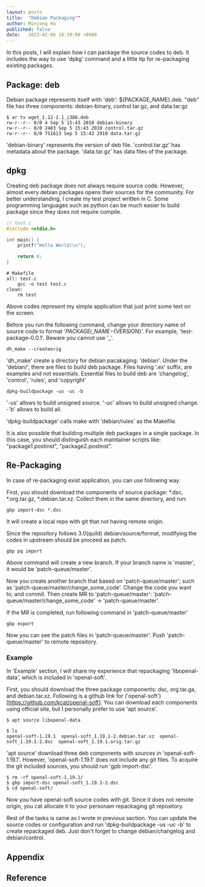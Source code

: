 ```yaml
---
layout: posts
title:  "Debian Packaging""
author: Minjong Ha
published: false
date:   2023-02-06 19:39:00 +0900
---
```


In this posts, I will explain how I can package the source codes to deb.
It includes the way to use 'dpkg' command and a little tip for re-packaging existing packages.

## Package: deb

Debian package represents itself with 'deb': ${PACKAGE\_NAME}.deb.
"deb" file has three components: debian-binary, control.tar.gz, and data.tar.gz

```shell
$ ar tv wget_1.12-2.1_i386.deb
rw-r--r-- 0/0 4 Sep 5 15:43 2010 debian-binary 
rw-r--r-- 0/0 2403 Sep 5 15:43 2010 control.tar.gz 
rw-r--r-- 0/0 751613 Sep 5 15:43 2010 data.tar.gz
```

'debian-binary' represents the version of deb file.
'control.tar.gz' has metadata about the package.
'data.tar.gz' has data files of the package.


## dpkg
<!-- Explain how I can use dpkg -->

Creating deb package does not always require source code.
However, almost every debian packages opens their sources for the community.
For better understanding, I create my test project written in C.
Some programming languages such as python can be much easier to build package since they does not require compile.

```c
// test.c
#include <stdio.h>

int main() {
    printf("Hello World!\n");

    return 0;
}
```

```shell
# Makefile
all: test.c
    gcc -o test test.c
clean: 
    rm test
```

Above codes represent my simple application that just print some text on the screen.


Before you run the following command, change your directory name of source code to format '${PACKAGEi\_NAME}-${VERSION}'.
For example, 'test-package-0.0.1'.
Beware you cannot use '\_'.

```shell
dh_make --createorig
```
'dh\_make' create a directory for debian pacakaging: 'debian'.
Under the 'debian/', there are files to build deb package.
Files having '.ex' suffix, are examples and not essentials.
Essential files to build deb are 'changelog', 'control', 'rules', and 'copyright'


```shell
dpkg-buildpackage -us -uc -b
```
'-us' allows to build unsigned source.
'-uc' allows to build unsigned change.
-'b' allows to build all.

'dpkg-buildpackage' calls make with 'debian/rules' as the Makefile.


It is also possible that building multiple deb packages in a single package.
In this case, you should distinguish each maintainer scripts like: "package1.postinst", "package2.postinst".


## Re-Packaging
<!-- Explain repackaging with apt source -->

In case of re-packaging exist application, you can use following way.

First, you should download the components of source package: \*.dsc, \*.org.tar.gz, \*.debian.tar.xz.
Collect them in the same directory, and run:
```shell
gbp import-dsc *.dsc
```

It will create a local repo with git that not having remote origin.

Since the repository follows 3.0(quild) debian/source/format, modifying the codes in upstream should be proceed as patch.
```shell
gbp pq import
```

Above command will create a new branch.
If your branch name is 'master', it would be 'patch-queue/master'.

Now you create another branch that based on 'patch-queue/master'; such as 'patch-queue/master/change\_some\_code'.
Change the code you want to, and commit.
Then create MR to 'patch-queue/master': 'patch-queue/master/change\_some\_code' -> 'patch-queue/master'.

If the MR is completed, run following command in 'patch-queue/master'
```shell
gbp export
```

Now you can see the patch files in 'patch-queue/master'.
Push 'patch-queue/master' to remote repository.


### Example

In 'Example' section, I will share my experience that repackaging 'libopenal-data', which is included in 'openal-soft'.

First, you should download the three package components: dsc, org.tar.ga, and debian.tar.xz.
Following is a github link for ('openal-soft')[https://github.com/kcat/openal-soft].
You can download each components using official site, but I personally prefer to use 'apt source'.

```shell
$ apt source libopenal-data

$ ls
openal-soft-1.19.1  openal-soft_1.19.1-2.debian.tar.xz  openal-soft_1.19.1-2.dsc  openal-soft_1.19.1.orig.tar.gz
```

'apt source' download three deb components with sources in 'openal-soft-1.19.1'.
However, 'openal-soft-1.19.1' does not include any git files.
To acquire the git included sources, you should run 'gpb import-dsc'.

```shell
$ rm -rf openal-soft-1.19.1/
$ gbp import-dsc openal-soft_1.19.1-2.dsc
$ cd openal-soft/
```

Now you have openal-soft source codes with git.
Since it does not remote origin, you cat allocate it to your personam repackaging git repository.

Rest of the tasks is same as I wrote in previous section.
You can update the source codes or configuration and run 'dpkg-buildpackage -us -uc -b' to create repackaged deb.
Just don't forget to change debian/changelog and debian/control.

## Appendix
<!-- Appendix -->


## Reference
